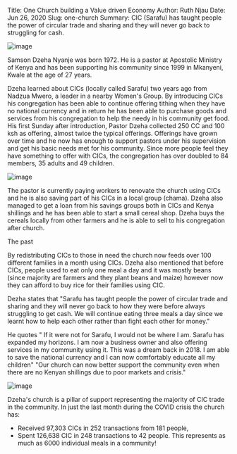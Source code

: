 Title: One Church building a Value driven Economy
Author: Ruth Njau
Date: Jun 26, 2020
Slug: one-church
Summary: CIC (Sarafu) has taught people the power of circular trade and sharing and they will never go back to struggling for cash.

![image](/images/blog/one-church1.webp)

Samson Dzeha Nyanje was born 1972. He is a pastor at Apostolic Ministry
of Kenya and has been supporting his community since 1999 in Mkanyeni,
Kwale at the age of 27 years.

Dzeha learned about CICs (locally called Sarafu) two years ago from
Nadzua Mwero, a leader in a nearby Women's Group. By introducing CICs
his congregation has been able to continue offering tithing when they
have no national currency and in return he has been able to purchase
goods and services from his congregation to help the needy in his
community get food. His first Sunday after introduction, Pastor Dzeha
collected 250 CC and 100 ksh as offering, almost twice the typical
offerings. Offerings have grown over time and he now has enough to
support pastors under his supervision and get his basic needs met for
his community. Since more people feel they have something to offer with
CICs, the congregation has over doubled to 84 members, 35 adults and 49
children.

![image](/images/blog/one-church47.webp)

The pastor is currently paying workers to renovate the church using CICs
and he is also saving part of his CICs in a local group (chama). Dzeha
also managed to get a loan from his savings groups both in CICs and
Kenya shillings and he has been able to start a small cereal shop. Dzeha
buys the cereals locally from other farmers and he is able to sell to
his congregation after church.

The past

By redistributing CICs to those in need the church now feeds over 100
different families in a month using CICs. Dzeha also mentioned that
before CICs, people used to eat only one meal a day and it was mostly
beans (since majority are farmers and they plant beans and maize)
however now they can afford to buy rice for their families using CIC.

Dezha states that "Sarafu has taught people the power of circular trade
and sharing and they will never go back to how they were before always
struggling to get cash. We will continue eating three meals a day since
we learnt how to help each other rather than fight each other for
money."

He quotes " If it were not for Sarafu, I would not be where I am. Sarafu
has expanded my horizons. I am now a business owner and also offering
services in my community using it. This was a dream back in 2018. I am
able to save the national currency and I can now comfortably educate all
my children" "Our church can now better support the community even when
there are no Kenyan shillings due to poor markets and crisis."

![image](/images/blog/one-church88.webp)

Dzeha's church is a pillar of support representing the majority of CIC
trade in the community. In just the last month during the COVID crisis
the church has:

- Received 97,303 CICs in 252 transactions from 181 people,
- Spent 126,638 CIC in 248 transactions to 42 people. This represents
  as much as 6000 individual meals in a community!
